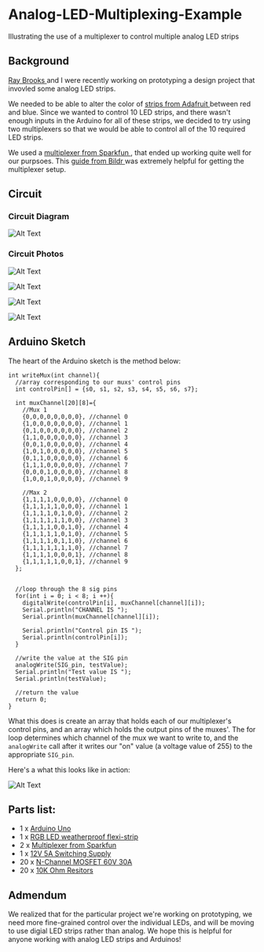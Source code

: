 # Analog-LED-Multiplexing-Example
Illustrating the use of a multiplexer to control multiple analog LED strips

## Background

<a href="https://github.com/commodorewafflejack">Ray Brooks </a> and I were recently working on prototyping a design project that invovled some analog LED strips.

We needed to be able to alter the color of <a href="https://www.adafruit.com/products/285">strips from Adafruit </a>  between red and blue. Since we wanted to control 10 
LED strips, and there wasn't enough inputs in the Arduino for all of these strips, we decided to try
using two multiplexers so that we would be able to control all of the 10 required LED strips.

We used a <a href="https://www.sparkfun.com/products/9056">multiplexer from Sparkfun </a>, that 
ended up working quite well for our purpsoes. This <a href="http://bildr.org/2011/02/cd74hc4067-arduino/">guide from Bildr </a> was extremely helpful for getting the multiplexer setup. 

## Circuit

### Circuit Diagram

![Alt Text](https://github.com/narner/Analog-LED-Multiplexing-Example/raw/master/ReadmeFiles/AnalogLEDStripCircuitDiagram.png)


### Circuit Photos   

![Alt Text](https://github.com/narner/Analog-LED-Multiplexing-Example/raw/master/ReadmeFiles/AnalogPhoto1.png)

![Alt Text](https://github.com/narner/Analog-LED-Multiplexing-Example/raw/master/ReadmeFiles/AnalogPhoto2.png)

![Alt Text](https://github.com/narner/Analog-LED-Multiplexing-Example/raw/master/ReadmeFiles/AnalogPhoto3.png)

![Alt Text](https://github.com/narner/Analog-LED-Multiplexing-Example/raw/master/ReadmeFiles/AnalogPhoto4.png)



## Arduino Sketch

The heart of the Arduino sketch is the method below:

```
int writeMux(int channel){
  //array corresponding to our muxs' control pins
  int controlPin[] = {s0, s1, s2, s3, s4, s5, s6, s7};

  int muxChannel[20][8]={
    //Mux 1 
    {0,0,0,0,0,0,0,0}, //channel 0
    {1,0,0,0,0,0,0,0}, //channel 1
    {0,1,0,0,0,0,0,0}, //channel 2
    {1,1,0,0,0,0,0,0}, //channel 3
    {0,0,1,0,0,0,0,0}, //channel 4
    {1,0,1,0,0,0,0,0}, //channel 5
    {0,1,1,0,0,0,0,0}, //channel 6
    {1,1,1,0,0,0,0,0}, //channel 7
    {0,0,0,1,0,0,0,0}, //channel 8
    {1,0,0,1,0,0,0,0}, //channel 9

    //Max 2
    {1,1,1,1,0,0,0,0}, //channel 0
    {1,1,1,1,1,0,0,0}, //channel 1
    {1,1,1,1,0,1,0,0}, //channel 2
    {1,1,1,1,1,1,0,0}, //channel 3
    {1,1,1,1,0,0,1,0}, //channel 4
    {1,1,1,1,1,0,1,0}, //channel 5
    {1,1,1,1,0,1,1,0}, //channel 6
    {1,1,1,1,1,1,1,0}, //channel 7 
    {1,1,1,1,0,0,0,1}, //channel 8
    {1,1,1,1,1,0,0,1}, //channel 9
  }; 


  //loop through the 8 sig pins
  for(int i = 0; i < 8; i ++){
    digitalWrite(controlPin[i], muxChannel[channel][i]);
    Serial.println("CHANNEL IS ");
    Serial.println(muxChannel[channel][i]);

    Serial.println("Control pin IS ");
    Serial.println(controlPin[i]);
  }

  //write the value at the SIG pin
  analogWrite(SIG_pin, testValue);  
  Serial.println("Test value IS ");
  Serial.println(testValue);

  //return the value
  return 0;
}
```

What this does is create an array that holds each of our multiplexer's control pins, and an array
which holds the output pins of the muxes'. The for loop determines which channel of the mux we want
to write to, and the `analogWrite` call after it writes our "on" value (a voltage value of 255) to 
the appropriate `SIG_pin`.


Here's a what this looks like in action:

![Alt Text](https://github.com/narner/Analog-LED-Multiplexing-Example/raw/master/ReadmeFiles/Circuit.gif)


## Parts list:

* 1 x <a href="https://www.arduino.cc/en/Main/ArduinoBoardUno">Arduino Uno </a>
* 1 x <a href="https://www.adafruit.com/products/285">RGB LED weatherproof flexi-strip </a>
* 2 x <a href="https://www.sparkfun.com/products/9056">Multiplexer from Sparkfun </a>
* 1 x <a href="https://www.adafruit.com/products/352">12V 5A Switching Supply </a>
* 20 x <a href="https://www.sparkfun.com/products/10213">N-Channel MOSFET 60V 30A </a>
* 20 x <a href="https://www.sparkfun.com/products/11508">10K Ohm Resitors </a>

## Admendum

We realized that for the particular project we're working on prototyping, we need more fine-grained
control over the individual LEDs, and will be moving to use digial LED strips rather than analog.
We hope this is helpful for anyone working with analog LED strips and Arduinos!
